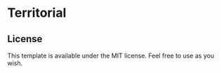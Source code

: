 # Territorial

## License

This template is available under the MIT license. Feel free to use as you wish.
